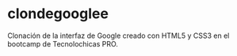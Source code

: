 # clondegooglee
Clonación de la interfaz de Google creado con HTML5 y CSS3 en el bootcamp de Tecnolochicas PRO.
